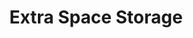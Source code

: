 ---
title: "Extra Space Storage"
url: /aurora/extra-space-storage-east-40th-avenue-18/
shop: storage rental
---